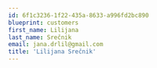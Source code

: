 ```yaml
---
id: 6f1c3236-1f22-435a-8633-a996fd2bc890
blueprint: customers
first_name: Lilijana
last_name: Srečnik
email: jana.drlil@gmail.com
title: 'Lilijana Srečnik'
---
```


